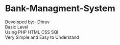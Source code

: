 # Bank-Managment-System<br>
Developed by:- Dhruv<br>
Basic Level<br>
Using PHP HTML CSS SQl<br>
Very Simple and Easy to Understand<br>
